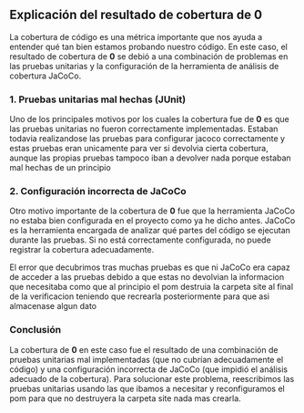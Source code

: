 ## Explicación del resultado de cobertura de 0

La cobertura de código es una métrica importante que nos ayuda a entender qué tan bien estamos probando nuestro código. En este caso, el resultado de cobertura de **0** se debió a una combinación de problemas en las pruebas unitarias y la configuración de la herramienta de análisis de cobertura JaCoCo.

### 1. **Pruebas unitarias mal hechas (JUnit)**

Uno de los principales motivos por los cuales la cobertura fue de **0** es que las pruebas unitarias no fueron correctamente implementadas. Estaban todavia realizandose las pruebas para configurar jacoco correctamente y estas pruebas eran unicamente para ver si devolvia cierta cobertura, aunque las propias pruebas tampoco iban a devolver nada porque estaban mal hechas de un principio

### 2. **Configuración incorrecta de JaCoCo**

Otro motivo importante de la cobertura de **0** fue que la herramienta JaCoCo no estaba bien configurada en el proyecto como ya he dicho antes. JaCoCo es la herramienta encargada de analizar qué partes del código se ejecutan durante las pruebas. Si no está correctamente configurada, no puede registrar la cobertura adecuadamente. 

El error que decubrimos tras muchas pruebas es que ni JaCoCo era capaz de acceder a las pruebas debido a que estas no devolvian la informacion que necesitaba como que al principio el pom destruia la carpeta site al final de la verificacion teniendo que recrearla posteriormente para que asi almacenase algun dato

### Conclusión

La cobertura de **0** en este caso fue el resultado de una combinación de pruebas unitarias mal implementadas (que no cubrían adecuadamente el código) y una configuración incorrecta de JaCoCo (que impidió el análisis adecuado de la cobertura). Para solucionar este problema, reescribimos las pruebas unitarias usando las que ibamos a necesitar y reconfiguramos el pom para que no destruyera la carpeta site nada mas crearla.
